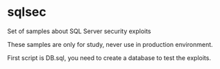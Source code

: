 # sqlsec
Set of samples about SQL Server security exploits

These samples are only for study, never use in production environment.

First script is DB.sql, you need to create a database to test the exploits.
